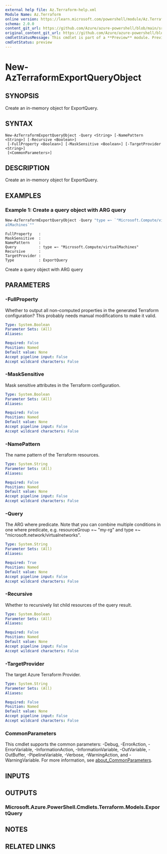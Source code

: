 ```yaml
---
external help file: Az.Terraform-help.xml
Module Name: Az.Terraform
online version: https://learn.microsoft.com/powershell/module/Az.Terraform/new-azterraformexportqueryobject
schema: 2.0.0
content_git_url: https://github.com/Azure/azure-powershell/blob/main/src/Terraform/Terraform/help/New-AzTerraformExportQueryObject.md
original_content_git_url: https://github.com/Azure/azure-powershell/blob/main/src/Terraform/Terraform/help/New-AzTerraformExportQueryObject.md
cmdletStatusMessage: This cmdlet is part of a **Preview** module. Preview versions aren't recommended for use in production environments. For more information, see https://aka.ms/azps-refstatus.
cmdletStatus: preview
---
```

# New-AzTerraformExportQueryObject

## SYNOPSIS
Create an in-memory object for ExportQuery.

## SYNTAX

```
New-AzTerraformExportQueryObject -Query <String> [-NamePattern <String>] [-Recursive <Boolean>]
 [-FullProperty <Boolean>] [-MaskSensitive <Boolean>] [-TargetProvider <String>]
 [<CommonParameters>]
```

## DESCRIPTION
Create an in-memory object for ExportQuery.

## EXAMPLES

### Example 1: Create a query object with ARG query
```powershell
New-AzTerraformExportQueryObject -Query "type =~ `"Microsoft.Compute/virtu
alMachines`""
```

```output
FullProperty   :
MaskSensitive  :
NamePattern    :
Query          : type =~ "Microsoft.Compute/virtualMachines"
Recursive      :
TargetProvider :
Type           : ExportQuery
```

Create a query object with ARG query

## PARAMETERS

### -FullProperty
Whether to output all non-computed properties in the generated Terraform configuration? This probably needs manual modifications to make it valid.

```yaml
Type: System.Boolean
Parameter Sets: (All)
Aliases:

Required: False
Position: Named
Default value: None
Accept pipeline input: False
Accept wildcard characters: False
```

### -MaskSensitive
Mask sensitive attributes in the Terraform configuration.

```yaml
Type: System.Boolean
Parameter Sets: (All)
Aliases:

Required: False
Position: Named
Default value: None
Accept pipeline input: False
Accept wildcard characters: False
```

### -NamePattern
The name pattern of the Terraform resources.

```yaml
Type: System.String
Parameter Sets: (All)
Aliases:

Required: False
Position: Named
Default value: None
Accept pipeline input: False
Accept wildcard characters: False
```

### -Query
The ARG where predicate.
Note that you can combine multiple conditions in one where predicate, e.g.
resourceGroup =~ "my-rg" and type =~ "microsoft.network/virtualnetworks".

```yaml
Type: System.String
Parameter Sets: (All)
Aliases:

Required: True
Position: Named
Default value: None
Accept pipeline input: False
Accept wildcard characters: False
```

### -Recursive
Whether to recursively list child resources of the query result.

```yaml
Type: System.Boolean
Parameter Sets: (All)
Aliases:

Required: False
Position: Named
Default value: None
Accept pipeline input: False
Accept wildcard characters: False
```

### -TargetProvider
The target Azure Terraform Provider.

```yaml
Type: System.String
Parameter Sets: (All)
Aliases:

Required: False
Position: Named
Default value: None
Accept pipeline input: False
Accept wildcard characters: False
```

### CommonParameters
This cmdlet supports the common parameters: -Debug, -ErrorAction, -ErrorVariable, -InformationAction, -InformationVariable, -OutVariable, -OutBuffer, -PipelineVariable, -Verbose, -WarningAction, and -WarningVariable. For more information, see [about_CommonParameters](http://go.microsoft.com/fwlink/?LinkID=113216).

## INPUTS

## OUTPUTS

### Microsoft.Azure.PowerShell.Cmdlets.Terraform.Models.ExportQuery

## NOTES

## RELATED LINKS


